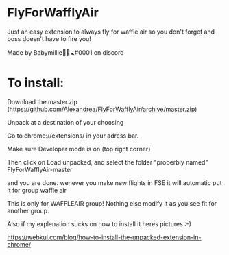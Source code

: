 # FlyForWafflyAir
Just an easy extension to always fly for waffle air so you don't forget and boss doesn't have to fire you!

Made by Babymillie👶🍼🚼#0001 on discord

# To install:

Download the master.zip (https://github.com/Alexandrea/FlyForWafflyAir/archive/master.zip)

Unpack at a destination of your choosing

Go to chrome://extensions/ in your adress bar.

Make sure Developer mode is on (top right corner)

Then click on Load unpacked, and select the folder "proberbly named" FlyForWafflyAir-master

and you are done. wenever you make new flights in FSE it will automatic put it for group waffle air

This is only for WAFFLEAIR group! Nothing else modify it as you see fit for another group.

Also if my explenation sucks on how to install it heres pictures :-) 

https://webkul.com/blog/how-to-install-the-unpacked-extension-in-chrome/

